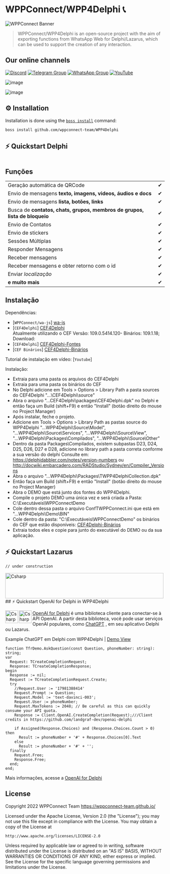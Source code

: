 # WPPConnect/WPP4Delphi 📞

![WPPConnect Banner](./img/wppconnect-banner.jpeg)

> WPPConnect/WPP4Delphi is an open-source project with the aim of exporting functions from WhatsApp Web for Delphi/Lazarus, which can be used to support the creation of any interaction.

## Our online channels

[![Discord](https://img.shields.io/discord/844351092758413353?color=blueviolet&label=Discord&logo=discord&style=flat)](https://discord.gg/JU5JGGKGNG)
[![Telegram Group](https://img.shields.io/badge/Telegram-Group-32AFED?logo=telegram)](https://t.me/wppconnect)
[![WhatsApp Group](https://img.shields.io/badge/WhatsApp-Group-25D366?logo=whatsapp)](https://chat.whatsapp.com/HzLflMQVjOPK9bpjzlxcMO)
[![YouTube](https://img.shields.io/youtube/channel/subscribers/UCD7J9LG08PmGQrF5IS7Yv9A?label=YouTube)](https://www.youtube.com/c/wppconnect)

![image](https://user-images.githubusercontent.com/26030963/216709406-ef34a678-c5df-4b01-b2b1-cbb4db5539fe.png)


![image](https://user-images.githubusercontent.com/26030963/212915033-f27d217b-363a-4ee9-bf84-a93038628ec2.png)


## ⚙️ Installation
Installation is done using the [`boss install`](https://github.com/HashLoad/boss) command:
``` sh
boss install github.com/wppconnect-team/WPP4Delphi
```

## ⚡️ Quickstart Delphi
```delphi

```
## Funções
|                                                                            |     |
| -------------------------------------------------------------------------- | --- |
| Geração automática de QRCode                                               | ✔  |
| Envio de mensagens **texto, imagens, videos, áudios e docs**               | ✔  |
| Envio de mensagens **lista, botões, links**                                | ✔  |
| Busca de **contatos, chats, grupos, membros de grupos, lista de bloqueio** | ✔  |
| Envio de Contatos                                                          | ✔  |
| Envio de stickers                                                          | ✔  |
| Sessões Múltiplas                                                          | ✔  |
| Responder Mensagens                                                        | ✔  |
| Receber mensagens                                                          | ✔  |
| Receber mensagens e obter retorno com o id                                 | ✔  |
| Enviar _localização_                                                       | ✔  |
| **e muito mais**                                                           | ✔  |

## Instalação 

Dependências: 
- [`WPPConnect/wa-js`] <a href="https://github.com/wppconnect-team/wa-js">wa-js</a> <br>
- [`CEF4Delphi`]  <a href="https://github.com/salvadordf/CEF4Delphi">CEF4Delphi</a> <br> 
Atualmente utilizando o CEF Versão: 109.0.5414.120- Binários: 109.1.18;
Download: 
- [`CEF4Delphi`] <a href="https://drive.google.com/file/d/1edG4vBw46xx68T08ln9hwSVTRYslyv-r/view?usp=sharing">CEF4Delphi-Fontes</a> <br>
- [`CEF Binários`] <a href="https://drive.google.com/file/d/1hZ0gT-sAvwkrvxfoR_XbjIKLqH2uodx4/view?usp=sharing">CEF4Delphi-Binários</a> <br>

Tutorial de instalação em vídeo: 
[`Youtube`]  
  

Instalação: 
  - Extraia para uma pasta os arquivos do CEF4Delphi 
  - Extraia para uma pasta os binários do CEF 
  - No Delphi adicione em Tools > Options > Library Path a pasta sources do CEF4Delphi "...\CEF4Delphi\source"
  - Abra o arquivo "...CEF4Delphi\packages\CEF4Delphi.dpk" no Delphi e então faça um Build (shift+F9) e então "Install" (botão direito do mouse no Project Manager)
  - Após instalar, feche o projeto. 
  - Adicione em Tools > Options > Library Path as pastas source do WPP4Delphi "...WPP4Delphi\Source\Model", "...WPP4Delphi\Source\Services", "...WPP4Delphi\Source\View", "...WPP4Delphi\Packages\Compilados", "...WPP4Delphi\Source\Other"
  - Dentro da pasta Packages\Compilados, existem subpastas D23, D24, D25, D26, D27 e D28, adicione no library path a pasta correta conforme a sua versão do delphi 
        Consulte em: https://delphidabbler.com/notes/version-numbers ou http://docwiki.embarcadero.com/RADStudio/Sydney/en/Compiler_Versions
  - Abra o arquivo "...WPP4Delphi\Packages\TWPP4DelphiCollection.dpk"
  - Então faça um Build (shift+F9) e então "Install" (botão direito do mouse no Project Manager)
  - Abra o DEMO que está junto dos fontes do WPP4Delphi. 
  - Compile o projeto DEMO uma única vez e será criada a Pasta: C:\Executáveis\WPPConnectDemo 
  - Cole dentro dessa pasta o arquivo ConfTWPPConnect.ini que está em "...WPP4Delphi\Demo\BIN"
  - Cole dentro da pasta: "C:\Executáveis\WPPConnectDemo" os binários do CEF que estão disponíveis: <a href="https://drive.google.com/file/d/1hZ0gT-sAvwkrvxfoR_XbjIKLqH2uodx4/view?usp=sharing">CEF4Delphi-Binários</a> 
  - Extraia todos eles e copie para junto do executável do DEMO ou da sua aplicação. 
  

## ⚡️ Quickstart Lazarus
```delphi
// under construction
```
<img align="Left" alt="Csharp" height="80" width="500" src="https://user-images.githubusercontent.com/26030963/216707873-68d32738-3c21-4a31-a7ef-98e0d3906e04.png">
<br><br><br><p><p><p>
## ⚡️ Quickstart OpenAI for Delphi in WPP4Delphi<p>

<img align="Left" alt="Csharp" height="40" width="40" src="https://user-images.githubusercontent.com/26030963/216707110-d332df6c-605a-4273-8667-583712fd841d.png">
<img align="Left" alt="Csharp" height="40" width="40" src="https://user-images.githubusercontent.com/26030963/216706944-fb46fda8-c6fa-471c-8adb-9e23967b86c6.png">

[OpenAI for Delphi](https://github.com/landgraf-dev/openai-delphi) é uma biblioteca cliente para conectar-se à API OpenAI. A partir desta biblioteca, você pode usar serviços OpenAI populares, como [ChatGPT](https://openai.com/blog/chatgpt/) , em seu aplicativo Delphi ou Lazarus.<br>

Example ChatGPT em Delphi com WPP4Delphi | [Demo View](https://www.youtube.com/watch?v=zwA2KYIoxiM&t=2s&ab_channel=WPPConnect)<p>
```
function TfrDemo.AskQuestion(const Question, phoneNumber: string): string;
var
  Request: TCreateCompletionRequest;
  Response: TCreateCompletionResponse;
begin
  Response := nil;
  Request := TCreateCompletionRequest.Create;
  try
    //Request.User := '17981388414'
    Request.Prompt := Question;
    Request.Model := 'text-davinci-003';
    Request.User := phoneNumber;
    Request.MaxTokens := 2048; // Be careful as this can quickly consume your API quota. 
    Response := Client.OpenAI.CreateCompletion(Request);///Client credits in https://github.com/landgraf-dev/openai-delphi

    if Assigned(Response.Choices) and (Response.Choices.Count > 0) then
      Result := phoneNumber + '#' + Response.Choices[0].Text
    else
      Result := phoneNumber + '#' + '';
  finally
    Request.Free;
    Response.Free;
  end;
end;
```
Mais informações, acesse a [OpenAI for Delphi](https://github.com/landgraf-dev/openai-delphi)

## License

Copyright 2022 WPPConnect Team <https://wppconnect-team.github.io/>

Licensed under the Apache License, Version 2.0 (the "License");
you may not use this file except in compliance with the License.
You may obtain a copy of the License at

    http://www.apache.org/licenses/LICENSE-2.0

Unless required by applicable law or agreed to in writing, software
distributed under the License is distributed on an "AS IS" BASIS,
WITHOUT WARRANTIES OR CONDITIONS OF ANY KIND, either express or implied.
See the License for the specific language governing permissions and
limitations under the License.
